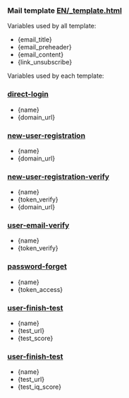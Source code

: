 ### Mail template [EN/_template.html](EN/_template.html)

Variables used by all template:
* {email_title}
* {email_preheader}
* {email_content}
* {link_unsubscribe}

Variables used by each template:


### [direct-login](EN/direct-login.html) 
* {name}
* {domain_url}


### [new-user-registration](EN/new-user-registration.html) 
* {name}
* {domain_url}


### [new-user-registration-verify](EN/new-user-registration-verify.html) 
* {name}
* {token_verify}
* {domain_url}


### [user-email-verify](EN/user-email-verify.html)
* {name}
* {token_verify}


### [password-forget](EN/password-forget.html)
* {name}
* {token_access}


### [user-finish-test](EN/user-finish-test.html)
* {name}
* {test_url}
* {test_score}


### [user-finish-test](EN/user-finish-iq-test.html)
* {name}
* {test_url}
* {test_iq_score}
